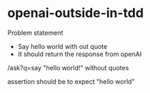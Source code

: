 # openai-outside-in-tdd
Problem statement
- Say hello world with out quote
- It should return the response from openAI


/ask?q=say "hello world!" without quotes
 
assertion should be to expect "hello world"